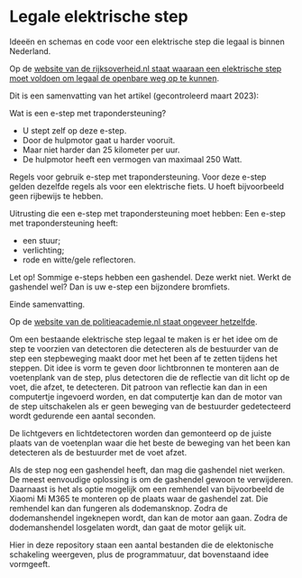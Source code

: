 # Legale elektrische step

Ideeën en schemas en code voor een elektrische step die legaal is binnen Nederland.

Op de [website van de rijksoverheid.nl staat waaraan een elektrische step moet voldoen om legaal de openbare weg op te kunnen](https://www.rijksoverheid.nl/onderwerpen/voertuigen-op-de-weg/e-step-met-trapondersteuning).

Dit is een samenvatting van het artikel (gecontroleerd maart 2023):

Wat is een e-step met trapondersteuning? 
* U stept zelf op deze e-step. 
* Door de hulpmotor gaat u harder vooruit. 
* Maar niet harder dan 25 kilometer per uur.
* De hulpmotor heeft een vermogen van maximaal 250 Watt.

Regels voor gebruik e-step met trapondersteuning.
Voor deze e-step gelden dezelfde regels als voor een elektrische fiets. U hoeft bijvoorbeeld geen rijbewijs te hebben.

Uitrusting die een e-step met trapondersteuning moet hebben:
Een e-step met trapondersteuning heeft:
* een stuur;
* verlichting; 
* rode en witte/gele reflectoren.

Let op! Sommige e-steps hebben een gashendel. Deze werkt niet. Werkt de gashendel wel? Dan is uw e-step een bijzondere bromfiets.

Einde samenvatting.

Op de [website van de politieacademie.nl staat ongeveer hetzelfde](https://webapps.politieacademie.nl/bijzondere-bromfiets/53484).

Om een bestaande elektrische step legaal te maken is er het idee om de step te voorzien van detectoren die detecteren als de bestuurder van de step een stepbeweging maakt door met het been af te zetten tijdens het steppen. Dit idee is vorm te geven door lichtbronnen te monteren aan de voetenplank van de step, plus detectoren die de reflectie van dit licht op de voet, die afzet, te detecteren. Dit patroon van reflectie kan dan in een computertje ingevoerd worden, en dat computertje kan dan de motor van de step uitschakelen als er geen beweging van de bestuurder gedetecteerd wordt gedurende een aantal seconden.

De lichtgevers en lichtdetectoren worden dan gemonteerd op de juiste plaats van de voetenplan waar die het beste de beweging van het been kan detecteren als de bestuurder met de voet afzet.

Als de step nog een gashendel heeft, dan mag die gashendel niet werken.
De meest eenvoudige oplossing is om de gashendel gewoon te verwijderen.
Daarnaast is het als optie mogelijk om een remhendel van bijvoorbeeld de Xiaomi Mi M365 te monteren op de plaats waar de gashendel zat. Die remhendel kan dan fungeren als dodemansknop. Zodra de dodemanshendel ingeknepen wordt, dan kan de motor aan gaan. Zodra de dodemanshendel losgelaten wordt, dan gaat de motor gelijk uit.

Hier in deze repository staan een aantal bestanden die de elektonische schakeling weergeven, plus de programmatuur, dat bovenstaand idee vormgeeft.
